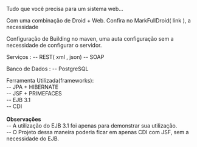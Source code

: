 Tudo que você precisa para um sistema web... 

Com uma combinação de Droid + Web. 
Confira no MarkFullDroid( link ), a necessidade 

Configuração de Building no maven, uma auta configuração sem a necessidade de configurar o servidor. 

Serviços : 
 -- REST( xml , json)
 -- SOAP

Banco de Dados :
 -- PostgreSQL 

Ferramenta Utilizada(frameworks):<br>
 -- JPA + HIBERNATE<br>
 -- JSF + PRIMEFACES<br>
 -- EJB 3.1<br>
 -- CDI<br>
 <br>
<b> Observações </b><br>
-- A utilização do EJB 3.1 foi apenas para demonstrar sua utilização. <br>
-- O Projeto dessa maneira poderia ficar em apenas CDI com JSF, sem a necessidade do EJB. <br>
 
 
 


